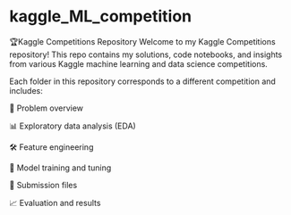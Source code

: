 # kaggle_ML_competition
🏆Kaggle Competitions Repository
Welcome to my Kaggle Competitions repository! This repo contains my solutions, code notebooks, and insights from various Kaggle machine learning and data science competitions.

Each folder in this repository corresponds to a different competition and includes:

📄 Problem overview

📊 Exploratory data analysis (EDA)

🛠️ Feature engineering

🤖 Model training and tuning

📝 Submission files

📈 Evaluation and results


